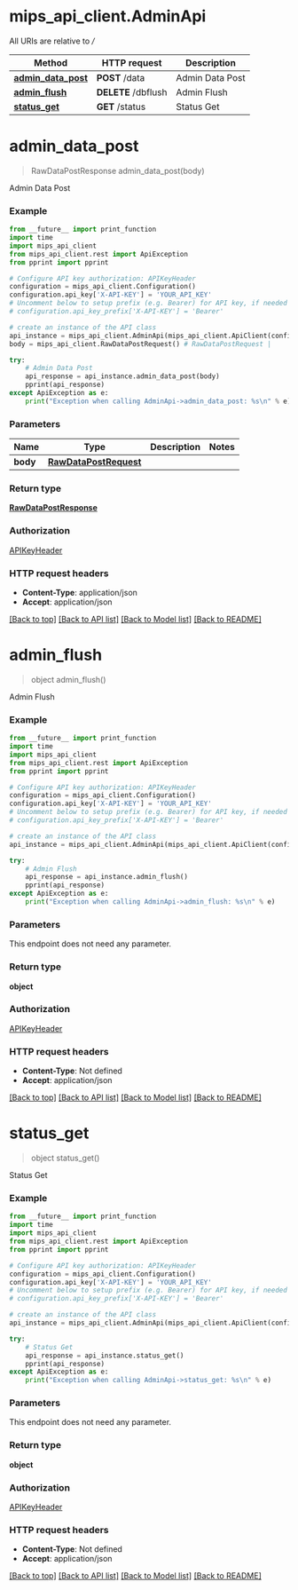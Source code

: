 # mips_api_client.AdminApi

All URIs are relative to */*

Method | HTTP request | Description
------------- | ------------- | -------------
[**admin_data_post**](AdminApi.md#admin_data_post) | **POST** /data | Admin Data Post
[**admin_flush**](AdminApi.md#admin_flush) | **DELETE** /dbflush | Admin Flush
[**status_get**](AdminApi.md#status_get) | **GET** /status | Status Get

# **admin_data_post**
> RawDataPostResponse admin_data_post(body)

Admin Data Post

### Example
```python
from __future__ import print_function
import time
import mips_api_client
from mips_api_client.rest import ApiException
from pprint import pprint

# Configure API key authorization: APIKeyHeader
configuration = mips_api_client.Configuration()
configuration.api_key['X-API-KEY'] = 'YOUR_API_KEY'
# Uncomment below to setup prefix (e.g. Bearer) for API key, if needed
# configuration.api_key_prefix['X-API-KEY'] = 'Bearer'

# create an instance of the API class
api_instance = mips_api_client.AdminApi(mips_api_client.ApiClient(configuration))
body = mips_api_client.RawDataPostRequest() # RawDataPostRequest | 

try:
    # Admin Data Post
    api_response = api_instance.admin_data_post(body)
    pprint(api_response)
except ApiException as e:
    print("Exception when calling AdminApi->admin_data_post: %s\n" % e)
```

### Parameters

Name | Type | Description  | Notes
------------- | ------------- | ------------- | -------------
 **body** | [**RawDataPostRequest**](RawDataPostRequest.md)|  | 

### Return type

[**RawDataPostResponse**](RawDataPostResponse.md)

### Authorization

[APIKeyHeader](../README.md#APIKeyHeader)

### HTTP request headers

 - **Content-Type**: application/json
 - **Accept**: application/json

[[Back to top]](#) [[Back to API list]](../README.md#documentation-for-api-endpoints) [[Back to Model list]](../README.md#documentation-for-models) [[Back to README]](../README.md)

# **admin_flush**
> object admin_flush()

Admin Flush

### Example
```python
from __future__ import print_function
import time
import mips_api_client
from mips_api_client.rest import ApiException
from pprint import pprint

# Configure API key authorization: APIKeyHeader
configuration = mips_api_client.Configuration()
configuration.api_key['X-API-KEY'] = 'YOUR_API_KEY'
# Uncomment below to setup prefix (e.g. Bearer) for API key, if needed
# configuration.api_key_prefix['X-API-KEY'] = 'Bearer'

# create an instance of the API class
api_instance = mips_api_client.AdminApi(mips_api_client.ApiClient(configuration))

try:
    # Admin Flush
    api_response = api_instance.admin_flush()
    pprint(api_response)
except ApiException as e:
    print("Exception when calling AdminApi->admin_flush: %s\n" % e)
```

### Parameters
This endpoint does not need any parameter.

### Return type

**object**

### Authorization

[APIKeyHeader](../README.md#APIKeyHeader)

### HTTP request headers

 - **Content-Type**: Not defined
 - **Accept**: application/json

[[Back to top]](#) [[Back to API list]](../README.md#documentation-for-api-endpoints) [[Back to Model list]](../README.md#documentation-for-models) [[Back to README]](../README.md)

# **status_get**
> object status_get()

Status Get

### Example
```python
from __future__ import print_function
import time
import mips_api_client
from mips_api_client.rest import ApiException
from pprint import pprint

# Configure API key authorization: APIKeyHeader
configuration = mips_api_client.Configuration()
configuration.api_key['X-API-KEY'] = 'YOUR_API_KEY'
# Uncomment below to setup prefix (e.g. Bearer) for API key, if needed
# configuration.api_key_prefix['X-API-KEY'] = 'Bearer'

# create an instance of the API class
api_instance = mips_api_client.AdminApi(mips_api_client.ApiClient(configuration))

try:
    # Status Get
    api_response = api_instance.status_get()
    pprint(api_response)
except ApiException as e:
    print("Exception when calling AdminApi->status_get: %s\n" % e)
```

### Parameters
This endpoint does not need any parameter.

### Return type

**object**

### Authorization

[APIKeyHeader](../README.md#APIKeyHeader)

### HTTP request headers

 - **Content-Type**: Not defined
 - **Accept**: application/json

[[Back to top]](#) [[Back to API list]](../README.md#documentation-for-api-endpoints) [[Back to Model list]](../README.md#documentation-for-models) [[Back to README]](../README.md)

